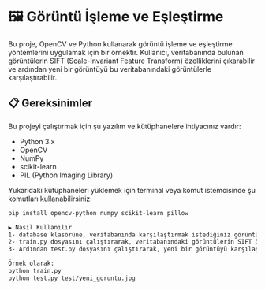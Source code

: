 # 🖼️ Görüntü İşleme ve Eşleştirme

Bu proje, OpenCV ve Python kullanarak görüntü işleme ve eşleştirme yöntemlerini uygulamak için bir örnektir. Kullanıcı, veritabanında bulunan görüntülerin SIFT (Scale-Invariant Feature Transform) özelliklerini çıkarabilir ve ardından yeni bir görüntüyü bu veritabanındaki görüntülerle karşılaştırabilir.

## 📋 Gereksinimler

Bu projeyi çalıştırmak için şu yazılım ve kütüphanelere ihtiyacınız vardır:

- Python 3.x
- OpenCV
- NumPy
- scikit-learn
- PIL (Python Imaging Library)

Yukarıdaki kütüphaneleri yüklemek için terminal veya komut istemcisinde şu komutları kullanabilirsiniz:

```bash
pip install opencv-python numpy scikit-learn pillow

▶️ Nasıl Kullanılır
1- database klasörüne, veritabanında karşılaştırmak istediğiniz görüntüleri ekleyin.
2- train.py dosyasını çalıştırarak, veritabanındaki görüntülerin SIFT özelliklerini çıkarın ve K-means kümeleme algoritması kullanarak görüntüleri gruplayın.
3- Ardından test.py dosyasını çalıştırarak, yeni bir görüntüyü karşılaştırın ve en benzer görüntüleri bulun.

Örnek olarak:
python train.py
python test.py test/yeni_goruntu.jpg

